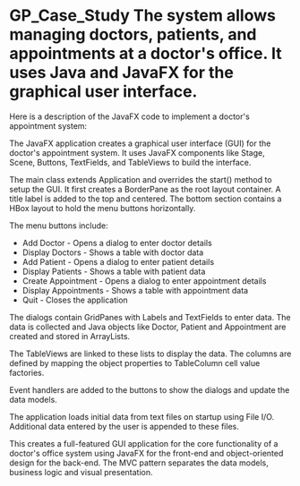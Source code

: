 # GP_Case_Study The system allows managing doctors, patients, and appointments at a doctor's office. It uses Java and JavaFX for the graphical user interface.
Here is a description of the JavaFX code to implement a doctor's appointment system:

The JavaFX application creates a graphical user interface (GUI) for the doctor's appointment system. It uses JavaFX components like Stage, Scene, Buttons, TextFields, and TableViews to build the interface. 

The main class extends Application and overrides the start() method to setup the GUI. It first creates a BorderPane as the root layout container. A title label is added to the top and centered. The bottom section contains a HBox layout to hold the menu buttons horizontally. 

The menu buttons include:

- Add Doctor - Opens a dialog to enter doctor details 
- Display Doctors - Shows a table with doctor data
- Add Patient - Opens a dialog to enter patient details
- Display Patients - Shows a table with patient data  
- Create Appointment - Opens a dialog to enter appointment details
- Display Appointments - Shows a table with appointment data
- Quit - Closes the application

The dialogs contain GridPanes with Labels and TextFields to enter data. The data is collected and Java objects like Doctor, Patient and Appointment are created and stored in ArrayLists. 

The TableViews are linked to these lists to display the data. The columns are defined by mapping the object properties to TableColumn cell value factories.

Event handlers are added to the buttons to show the dialogs and update the data models.

The application loads initial data from text files on startup using File I/O. Additional data entered by the user is appended to these files.

This creates a full-featured GUI application for the core functionality of a doctor's office system using JavaFX for the front-end and object-oriented design for the back-end. The MVC pattern separates the data models, business logic and visual presentation.
